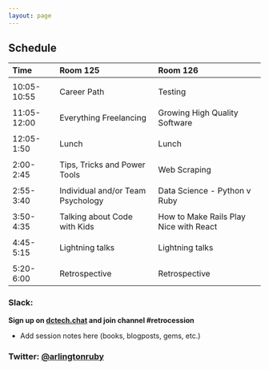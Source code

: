 ```yaml
---
layout: page
---
```


## Schedule

| Time        | Room 125      | Room 126      |
| :-----------|:--------------|:--------------|
|             |               |               |
| 10:05-10:55 | Career Path   | Testing       |
|             |               |               |
| 11:05-12:00 | Everything Freelancing | Growing High Quality Software |
|             |                        |                               |
| 12:05-1:50  | Lunch         | Lunch         |
|             |               |               |
| 2:00-2:45   | Tips, Tricks and Power Tools  | Web Scraping  |
|             |                               |               |
| 2:55-3:40   | Individual and/or Team Psychology | Data Science - Python v Ruby  |
|             |                                   |                               |
| 3:50-4:35   | Talking about Code with Kids | How to Make Rails Play Nice with React  |
|             |                              |                                        |
| 4:45-5:15   | Lightning talks | Lightning talks |
|             |                  |                  |
| 5:20-6:00   | Retrospective | Retrospective |

### Slack:
**Sign up on [dctech.chat](http://dctech.chat) and join channel #retrocession**
+ Add session notes here (books, blogposts, gems, etc.)  

### Twitter: [@arlingtonruby](https://twitter.com/arlingtonruby)

